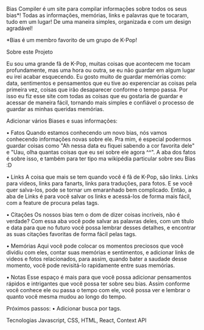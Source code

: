 Bias Compiler é um site para compilar informações sobre todos os seus bias*! Todas as informações, memórias, links e palavras que te tocaram, tudo em um lugar! De uma maneira simples, organizada e com um design agradável!

*Bias é um membro favorito de um grupo de K-Pop!

Sobre este Projeto

Eu sou uma grande fã de K-Pop, muitas coisas que acontecem me tocam profundamente, mas uma hora ou outra, se eu não guardar em algum lugar eu irei acabar esquecendo. Eu gosto muito de guardar memórias como: data, sentimentos e pensamentos que eu tive ao experenciar as coisas pela primeira vez, coisas que irão desaparecer conforme o tempo passa. Por isso eu fiz esse site com todas as coisas que eu gostaria de guardar e acessar de maneira fácil, tornando mais simples e confiável o processo de guardar as minhas queridas memórias.

Adicionar vários Biases e suas informações:

• Fatos
Quando estamos conhecendo um novo bias, nós vamos conhecendo informações novas sobre ele. Pra mim, é especial podermos guardar coisas como "Ah nessa data eu fiquei sabendo a cor favorita dele" e "Uau, olha quantas coisas que eu sei sobre ele agora ^^". A aba dos fatos é sobre isso, e também para ter tipo ma wikipédia particular sobre seu Bias :D

• Links
A coisa que mais se tem quando você é fã de K-Pop, são links. Links para videos, links para fanarts, links para traduções, para fotos. E se você quer salva-los, pode se tornar um emaranhado bem complicado. Então, a aba de Links é para você salvar os links e acessá-los de forma mais fácil, com a feature de procura pelas tags. 

• Citações
Os nossos bias tem o dom de dizer coisas incríveis, não é verdade? Com essa aba você pode salvar as palavras deles, com um título e data para que no futuro você possa lembrar desses detalhes, e encontrar as suas citações favoritas de forma fácil pelas tags.

• Memórias
Aqui você pode colocar os momentos preciosos que você dividiu com eles, contar suas memórias e sentimentos, e adicionar links de videos e fotos relacionados, para assim, quando bater a saudade desse momento, você pode revisitá-lo rapidamente entre suas memórias.

• Notas
Esse espaço é mais para que você possa adicionar pensamentos rápidos e intrigantes que você possa ter sobre seu bias. Assim conforme você conhece ele ou passa o tempo com ele, você possa ver e lembrar o quanto você mesma mudou ao longo do tempo.

Próximos passos: 
• Adicionar busca por tags.

Tecnologias
Javascript, CSS, HTML, React, Context API

